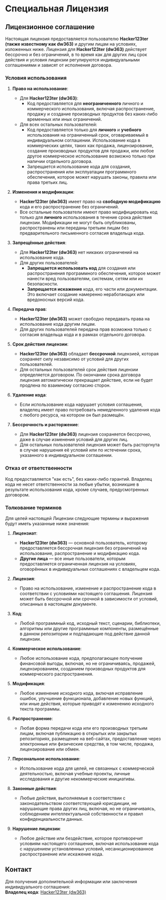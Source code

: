 # Специальная Лицензия

## Лицензионное соглашение

Настоящая лицензия предоставляется пользователю **Hacker123ter (также известному как dw363)** и другим лицам на условиях, изложенных ниже. Лицензия для **Hacker123ter (dw363)** действует бессрочно и без ограничений, в то время как для других лиц срок действия и условия лицензии регулируются индивидуальными соглашениями и зависят от исполнения договора.

### Условия использования

1. **Право на использование**:
   - Для **Hacker123ter (dw363)**:
     - Код предоставляется для **неограниченного** личного и коммерческого использования, включая распространение, продажу и создание производных продуктов без каких-либо временных или иных ограничений.
   - Для всех остальных пользователей:
     - Код предоставляется только для **личного** и **учебного** использования на ограниченный срок, оговариваемый в индивидуальном соглашении. Использование кода в коммерческих целях, таких как продажа, лицензирование, создание производных продуктов для продажи, или любое другое коммерческое использование возможно только при наличии отдельного договора.
     - Запрещается использование кода для создания, распространения или эксплуатации программного обеспечения, которое может нарушать законы, правила или права третьих лиц.

2. **Изменения и модификации**:
   - **Hacker123ter (dw363)** имеет право на **свободную модификацию** кода и его распространение без ограничений.
   - Все остальные пользователи имеют право модифицировать код только для **личного** использования в течение срока действия лицензии. Модификации не могут быть опубликованы, распространены или переданы третьим лицам без предварительного письменного согласия владельца кода.

3. **Запрещённые действия**:
   - Для **Hacker123ter (dw363)** нет никаких ограничений на использование кода.
   - Для других пользователей:
     - **Запрещается использовать код** для создания или распространения программного обеспечения, которое может нанести вред пользователям, системам, сетям или их безопасности.
     - **Запрещается искажение** кода, его части или документации. Это включает создание намеренно неработающих или вредоносных версий кода.

4. **Передача прав**:
   - **Hacker123ter (dw363)** может свободно передавать права на использование кода другим лицам.
   - Для других пользователей передача прав возможна только с согласия владельца кода и в рамках отдельного договора.

5. **Срок действия лицензии**:
   - **Hacker123ter (dw363)** обладает **бессрочной** лицензией, которая сохраняет силу независимо от условий для других пользователей.
   - Для остальных пользователей срок действия лицензии определяется договором. По окончании срока договора лицензия автоматически прекращает действие, если не будет продлена по взаимному согласию сторон.

6. **Удаление кода**:
   - Если использование кода нарушает условия соглашения, владелец имеет право потребовать немедленного удаления кода с любого ресурса, на котором он был размещён.

7. **Бессрочность и расторжение**:
   - Для **Hacker123ter (dw363)** лицензия сохраняется бессрочно, даже в случае изменения условий для других лиц.
   - Для остальных пользователей лицензия может быть расторгнута в случае нарушения её условий или по истечении срока, указанного в индивидуальном соглашении.

### Отказ от ответственности

Код предоставляется "как есть", без каких-либо гарантий. Владелец кода не несет ответственности за любые убытки, возникшие в результате использования кода, кроме случаев, предусмотренных договором.

### Толкование терминов

Для целей настоящей Лицензии следующие термины и выражения будут иметь указанные ниже значения:

1. **Лицензиат**:
   - **Hacker123ter (dw363)** — основной пользователь, которому предоставляется бессрочная лицензия без ограничений на использование, распространение и модификацию кода.
   - **Другие лица** — все иные пользователи, которым предоставляется ограниченная лицензия на условиях, оговорённых в индивидуальных соглашениях с владельцем кода.

2. **Лицензия**:
   - Право на использование, изменение и распространение кода в соответствии с условиями настоящего соглашения. Лицензия может быть бессрочной или срочной в зависимости от условий, описанных в настоящем документе.

3. **Код**:
   - Любой программный код, исходный текст, сценарии, библиотеки, алгоритмы или другие программные компоненты, размещённые в данном репозитории и подпадающие под действие данной лицензии.

4. **Коммерческое использование**:
   - Любое использование кода, предполагающее получение финансовой выгоды, включая, но не ограничиваясь, продажей, лицензированием, созданием производных продуктов для коммерческого распространения.

5. **Модификация**:
   - Любое изменение исходного кода, включая исправление ошибок, улучшение функционала, добавление новых функций, или иные действия, которые приводят к изменению исходного текста программы.

6. **Распространение**:
   - Любая форма передачи кода или его производных третьим лицам, включая публикацию в открытых или закрытых репозиториях, размещение на веб-сайтах, предоставление через электронные или физические средства, в том числе, продажа, лицензирование или обмен.

7. **Персональное использование**:
   - Использование кода для целей, не связанных с коммерческой деятельностью, включая учебные проекты, личные исследования и другие некоммерческие инициативы.

8. **Законные действия**:
   - Любые действия, выполняемые в соответствии с законодательством соответствующей юрисдикции, не нарушающие права других лиц, включая, но не ограничиваясь, соблюдением интеллектуальной собственности и правил конфиденциальности данных.

9. **Нарушение лицензии**:
   - Любое действие или бездействие, которое противоречит условиям настоящего соглашения, включая использование кода с нарушением установленных условий, несанкционированное распространение или искажение кода.

## Контакт

Для получения дополнительной информации или заключения индивидуального соглашения:  
**Владелец кода**: [Hacker123ter (dw363)](https://github.com/Hacker123ter)

